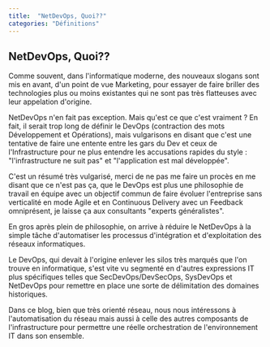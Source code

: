 ```yaml
---
title:  "NetDevOps, Quoi??"
categories: "Définitions" 
---
```


## NetDevOps, Quoi??

Comme souvent, dans l'informatique moderne, des nouveaux slogans sont mis en avant, d'un point de vue Marketing, pour essayer de faire briller des technologies plus ou moins existantes qui ne sont pas très flatteuses avec leur appelation d'origine.

NetDevOps n'en fait pas exception. Mais qu'est ce que c'est vraiment ?
En fait, il serait trop long de définir le DevOps (contraction des mots Développement et Opérations), mais vulgarisons en disant que c'est une tentative de faire une entente entre les gars du Dev et ceux de l'Infrastructure pour ne plus entendre les accusations rapides du style : "l'infrastructure ne suit pas" et "l'application est mal développée".

C'est un résumé très vulgarisé, merci de ne pas me faire un procès en me disant que ce n'est pas ça, que le DevOps est plus une philosophie de travail en équipe avec un objectif commun de faire évoluer l'entreprise sans verticalité en mode Agile et en Continuous Delivery avec un Feedback omniprésent, je laisse ça aux consultants "experts généralistes".

En gros après plein de philosophie, on arrive à réduire le NetDevOps à la simple tâche d'automatiser les processus d'intégration et d'exploitation des réseaux informatiques.

Le DevOps, qui devait à l'origine enlever les silos très marqués que l'on trouve en informatique, s'est vite vu segmenté en d'autres expressions IT plus spécifiques telles que SecDevOps/DevSecOps, SysDevOps et NetDevOps pour remettre en place une sorte de délimitation des domaines historiques.

Dans ce blog, bien que très orienté réseau, nous nous intéressons à l'automatisation du réseau mais aussi à celle des autres composants de l'infrastructure pour permettre une réelle orchestration de l'environnement IT dans son ensemble.